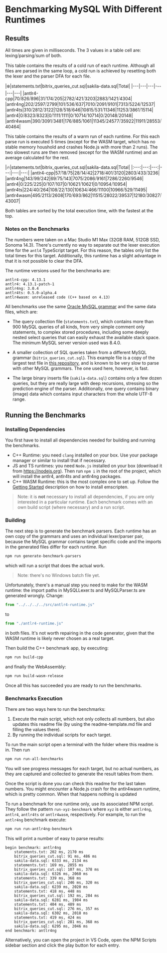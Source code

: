 # Benchmarking MySQL With Different Runtimes

## Results


All times are given in milliseconds. The 3 values in a table cell are: lexing⧸parsing⧸sum of both.

This table contains the results of a cold run of each runtime. Although all files are parsed in the same loop, a cold run is achieved by resetting both the lexer and the parser DFA for each file.

|❄️|statements.txt|bitrix\_queries\_cut.sql|sakila-data.sql|Total|
|---|---|---|---|---|---|
|antlr4-cpp|70⧸826⧸896|31⧸174⧸205|2782⧸421⧸3203|2883⧸1421⧸4304|
|antlr4ng|202⧸2597⧸2799|101⧸536⧸637|7010⧸2091⧸9101|7313⧸5224⧸12537|
|antlr4ts|310⧸2812⧸3122|128⧸518⧸646|10815⧸531⧸11346|11253⧸3861⧸15114|
|antlr4|0⧸8323⧸8323|0⧸1111⧸1111|0⧸10714⧸10714|0⧸20148⧸20148|
|antlr4wasm|390⧸3091⧸3481|176⧸885⧸1061|11345⧸24577⧸35922|11911⧸28553⧸40464|

This table contains the results of a warm run of each runtime. For this each parse run is executed 5 times (except for the WASM target, which has no stable memory houshold and crashes Node.js with more than 2 runs). The two slowest runs are then removed (except for the WASM runtime) and an average calculated for the rest.

|🔥|statements.txt|bitrix\_queries\_cut.sql|sakila-data.sql|Total|
|:---:|---:|---:|---:|---:|---:|
|antlr4-cpp|57⧸18⧸75|28⧸14⧸42|2718⧸401⧸3120|2803⧸433⧸3236|
|antlr4ng|143⧸99⧸242|69⧸75⧸143|7075⧸2086⧸9161|7286⧸2260⧸9546|
|antlr4|0⧸225⧸225|0⧸107⧸107|0⧸10621⧸10621|0⧸10954⧸10954|
|antlr4ts|224⧸40⧸264|108⧸22⧸130|10634⧸466⧸11100|10966⧸529⧸11495|
|antlr4wasm|495⧸2113⧸2608|170⧸693⧸862|11515⧸28022⧸39537|12180⧸30827⧸43007|

Both tables are sorted by the total execution time, with the fastest at the top.

### Notes on the Benchmarks

The numbers were taken on a Mac Studio M1 Max (32GB RAM, 512GB SSD, Sonoma 14.3). There's currently no way to separate out the lexer execution time for the `antl4` TypeScript target. For this reason, the tables only list the total times for this target. Additionally, this runtime has a slight advantage in that it is not possible to clear the DFA.

The runtime versions used for the benchmarks are:

    antlr4-cpp: 4.13.1
    antlr4: 4.13.1-patch-1
    antlr4ng: 3.0.4
    antlr4ts: 0.5.0-alpha.4
    antlr4wasm: unreleased code (C++ based on 4.13)

All benchmarks use the same [Oracle MySQL grammar](https://github.com/mysql/mysql-shell-plugins/tree/master/gui/frontend/src/parsing/mysql) and the same data files, which are:

- The query collection file (`statements.txt`), which contains more than 900 MySQL queries of all kinds, from very simple comment only statements, to complex stored procedures, including some deeply nested select queries that can easily exhaust the available stack space. The minimum MySQL server version used was 8.4.0.

- A smaller collection of SQL queries taken from a different MySQL grammar (`bitrix_queries_cut.sql`). This example file is a copy of the largest test file in [this repository](https://github.com/antlr/grammars-v4/tree/master/sql/mysql/Positive-Technologies/examples), and is known to be very slow to parse with other MySQL grammars. The one used here, however, is fast.

- The large binary inserts file (`sakila-data.sql`) contains only a few dozen queries, but they are really large with deep recursions, stressing so the prediction engine of the parser. Additionally, one query contains binary (image) data which contains input characters from the whole UTF-8 range.

## Running the Benchmarks

### Installing Dependencies

You first have to install all dependencies needed for building and running the benchmarks.

- C++ Runtime: you need `clang` installed on your box. Use your package manager or similar to install that if necessary.
- JS and TS runtimes: you need `Node.js` installed on your box (download it from https://nodejs.org). Then run `npm i` in the root of the project, which will install the antlr4, antlr4ts and antlr4ng packages.
- C++ WASM Runtime: this is the most complex one to set up. Follow the [Getting Started](https://emscripten.org/docs/getting_started/downloads.html) description on how to install emscripten.

> Note: it is **not** necessary to install all dependencies, if you are only interested in a particular runtime. Each benchmark comes with an own build script (where necessary) and a run script.

### Building

The next step is to generate the benchmark parsers. Each runtime has an own copy of the grammars and uses an individual lexer/parser pair, because the MySQL grammar contains target specific code and the imports in the generated files differ for each runtime. Run

```bash
npm run generate-benchmark-parsers
```

which will run a script that does the actual work.

> Note: there's no Windows batch file yet.

Unfortunately, there's a manual step you need to make for the WASM runtime: the import paths in MySQLLexer.ts and MySQLParser.ts are generated wrongly. Change:

```typescript
from "../../../../src/antlr4-runtime.js"
```

to

```typescript
from "./antlr4-runtime.js"
```

in both files. It's not worth repairing in the code generator, given that the WASM runtime is likely never chosen as a real target.

Then build the C++ benchmark app, by executing:

```bash
npm run build-cpp
```

and finally the WebAssembly:

```bash
npm run build-wasm-release
```

Once all this has succeeded you are ready to run the benchmarks.

### Benchmarks Execution

There are two ways here to run the benchmarks:

1. Execute the main script, which not only collects all numbers, but also updates this readme file (by using the readme-template.md file and filling the values there).
2. By running the individual scripts for each target. 

To run the main script open a terminal with the folder where this readme is in. Then run

```bash
npm run run-all-benchmarks
```

You will see progress messages for each target, but no actual numbers, as they are captured and collected to generate the result tables from them.

Once the script is done you can check this readme for the last taken numbers. You might encounter a Node.js crash for the antlr4wasm runtime, which is pretty common. When that happens nothing is updated

To run a benchmark for one runtime only, use its associated NPM script. They follow the pattern `run-xyz-benchmark` where `xyz` is either `antlr4ng`, `antlr4`, `antlr4ts` or `antlr4wasm`, respectively. For example, to run the `antlr4ng` benchmark execute:

```bash
npm run run-antlr4ng-benchmark
```

This will print a number of easy to parse results:

```text
begin benchmark: antlr4ng
    statements.txt: 202 ms, 2170 ms
    bitrix_queries_cut.sql: 91 ms, 486 ms
    sakila-data.sql: 6333 ms, 2134 ms
    statements.txt: 169 ms, 2055 ms
    bitrix_queries_cut.sql: 107 ms, 378 ms
    sakila-data.sql: 6326 ms, 2060 ms
    statements.txt: 339 ms, 368 ms
    bitrix_queries_cut.sql: 246 ms, 320 ms
    sakila-data.sql: 6239 ms, 2020 ms
    statements.txt: 418 ms, 448 ms
    bitrix_queries_cut.sql: 192 ms, 284 ms
    sakila-data.sql: 6281 ms, 1984 ms
    statements.txt: 404 ms, 489 ms
    bitrix_queries_cut.sql: 276 ms, 357 ms
    sakila-data.sql: 6302 ms, 2018 ms
    statements.txt: 419 ms, 424 ms
    bitrix_queries_cut.sql: 281 ms, 368 ms
    sakila-data.sql: 6295 ms, 2046 ms
end benchmark: antlr4ng
```

Alternatively, you can open the project in VS Code, open the NPM Scripts sidebar section and click the play button for each entry.
